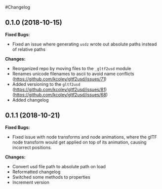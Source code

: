 #Changelog

## 0.1.0 (2018-10-15)
 **Fixed Bugs:**
  - Fixed an issue where generating `usdz` wrote out absolute paths instead of relative paths 

**Changes:**
 - Reorganized repo by moving files to the `_gltf2usd` module
 - Renames unicode filenames to ascii to avoid name conflicts (https://github.com/kcoley/gltf2usd/issues/71)
 - Added versioning to the `gltf2usd` (https://github.com/kcoley/gltf2usd/issues/81)
(https://github.com/kcoley/gltf2usd/issues/68)
 - Added changelog
 

 ## 0.1.1 (2018-10-21)
 **Fixed Bugs:**
 - Fixed issue with node transforms and node animations, where the glTF node transform would get applied on top of its animation, causing incorrect positions.
 
 **Changes:**
 - Convert usd file path to absolute path on load  
 - Reformatted changelog
 - Switched some methods to properties
 - Increment version